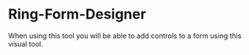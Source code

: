 # Ring-Form-Designer
When using this tool you will be able to add controls to a form using this visual tool.
